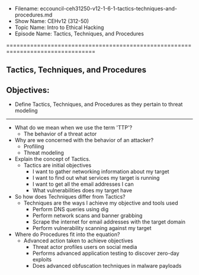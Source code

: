 - Filename: eccouncil-ceh31250-v12-1-6-1-tactics-techniques-and-procedures.md
- Show Name: CEHv12 (312-50)
- Topic Name: Intro to Ethical Hacking
- Episode Name: Tactics, Techniques, and Procedures

================================================================================


Tactics, Techniques, and Procedures
--------------------------------------------------------------------------------

Objectives:
--------------------------------------------------------------------------------
- Define Tactics, Techniques, and Procedures as they pertain to threat modeling

--------------------------------------------------------------------------------

+ What do we mean when we use the term 'TTP'?
  - The behavior of a threat actor
+ Why are we concerned with the behavior of an attacker?
  - Profiling
  - Threat modeling
+ Explain the concept of Tactics.
  - Tactics are initial objectives
    + I want to gather networking information about my target
    + I want to find out what services my target is running
    + I want to get all the email addresses I can
    + What vulnerabilities does my target have
+ So how does Techniques differ from Tactics?
  - Techniques are the ways I achieve my objective and tools used
    + Perform DNS queries using dig
    + Perform network scans and banner grabbing
    + Scrape the internet for email addresses with the target domain
    + Perform vulnerability scanning against my target
+ Where do Procedures fit into the equation?
  - Advanced action taken to achieve objectives
    + Threat actor profiles users on social media
    + Performs advanced application testing to discover zero-day exploits
    + Does advanced obfuscation techniques in malware payloads
